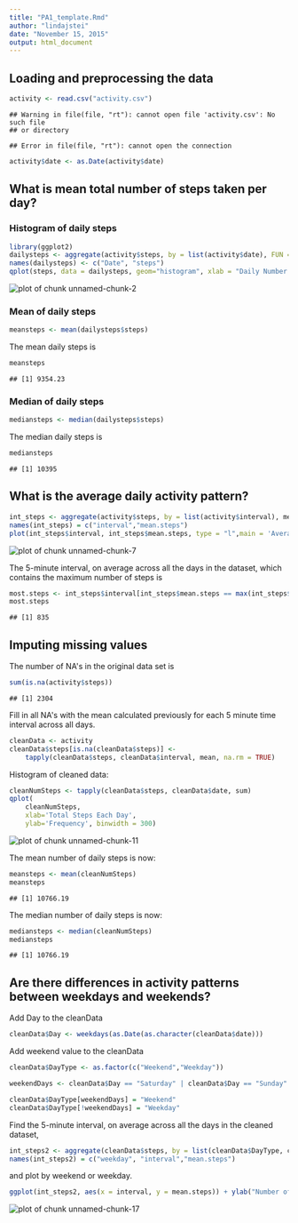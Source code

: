 ```yaml
---
title: "PA1_template.Rmd"
author: "lindajstei"
date: "November 15, 2015"
output: html_document
---
```


## Loading and preprocessing the data



```r
activity <- read.csv("activity.csv")
```

```
## Warning in file(file, "rt"): cannot open file 'activity.csv': No such file
## or directory
```

```
## Error in file(file, "rt"): cannot open the connection
```

```r
activity$date <- as.Date(activity$date)
```

## What is mean total number of steps taken per day?

### Histogram of daily steps



```r
library(ggplot2)
dailysteps <- aggregate(activity$steps, by = list(activity$date), FUN = sum ,na.rm=TRUE)
names(dailysteps) <- c("Date", "steps")
qplot(steps, data = dailysteps, geom="histogram", xlab = "Daily Number of Steps", binwidth = 300)
```

![plot of chunk unnamed-chunk-2](figure/unnamed-chunk-2-1.png) 

### Mean of daily steps


```r
meansteps <- mean(dailysteps$steps)
```
The mean daily steps is 

```r
meansteps
```

```
## [1] 9354.23
```

### Median of daily steps


```r
mediansteps <- median(dailysteps$steps)
```
The median daily steps is 

```r
mediansteps
```

```
## [1] 10395
```

## What is the average daily activity pattern?


```r
int_steps <- aggregate(activity$steps, by = list(activity$interval), mean, na.rm=TRUE)
names(int_steps) = c("interval","mean.steps")
plot(int_steps$interval, int_steps$mean.steps, type = "l",main = 'Average Steps by Time Interval',xlab = '5 Minute Time Interval', ylab = 'Average Number of Steps')
```

![plot of chunk unnamed-chunk-7](figure/unnamed-chunk-7-1.png) 

The 5-minute interval, on average across all the days in the dataset, which contains the maximum number of steps is

```r
most.steps <- int_steps$interval[int_steps$mean.steps == max(int_steps$mean.steps)]
most.steps
```

```
## [1] 835
```

## Imputing missing values

The number of NA's in the original data set is


```r
sum(is.na(activity$steps))
```

```
## [1] 2304
```

Fill in all NA's with the mean calculated previously for each 5 minute time interval across all days.



```r
cleanData <- activity
cleanData$steps[is.na(cleanData$steps)] <- 
    tapply(cleanData$steps, cleanData$interval, mean, na.rm = TRUE)
```


Histogram of cleaned data:


```r
cleanNumSteps <- tapply(cleanData$steps, cleanData$date, sum)
qplot(
    cleanNumSteps, 
    xlab='Total Steps Each Day', 
    ylab='Frequency', binwidth = 300)
```

![plot of chunk unnamed-chunk-11](figure/unnamed-chunk-11-1.png) 

The mean number of daily steps is now:

```r
meansteps <- mean(cleanNumSteps)
meansteps
```

```
## [1] 10766.19
```

The median number of daily steps is now:

```r
mediansteps <- median(cleanNumSteps)
mediansteps
```

```
## [1] 10766.19
```

## Are there differences in activity patterns between weekdays and weekends?

Add Day to the cleanData


```r
cleanData$Day <- weekdays(as.Date(as.character(cleanData$date)))
```

Add weekend value to the cleanData

```r
cleanData$DayType <- as.factor(c("Weekend","Weekday"))

weekendDays <- cleanData$Day == "Saturday" | cleanData$Day == "Sunday"

cleanData$DayType[weekendDays] = "Weekend"
cleanData$DayType[!weekendDays] = "Weekday"
```

Find the 5-minute interval, on average across all the days in the cleaned dataset, 


```r
int_steps2 <- aggregate(cleanData$steps, by = list(cleanData$DayType, cleanData$interval), mean)
names(int_steps2) = c("weekday", "interval","mean.steps")
```

and plot by weekend or weekday.


```r
ggplot(int_steps2, aes(x = interval, y = mean.steps)) + ylab("Number of Steps") + geom_line() + facet_grid(weekday~.)
```

![plot of chunk unnamed-chunk-17](figure/unnamed-chunk-17-1.png) 


